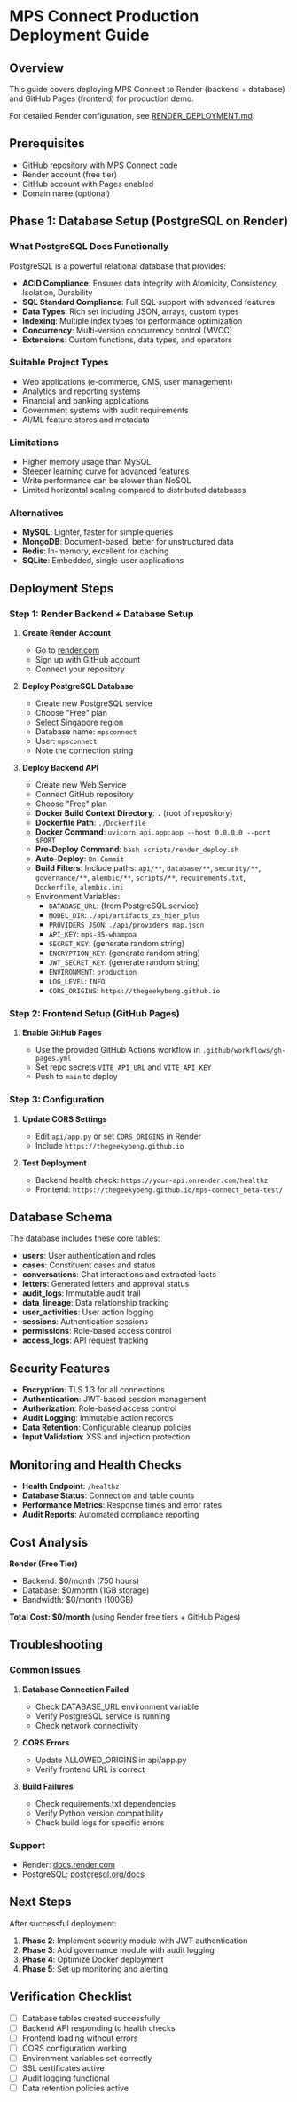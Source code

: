 # MPS Connect Production Deployment Guide

## Overview

This guide covers deploying MPS Connect to Render (backend + database) and GitHub Pages (frontend) for production demo.

For detailed Render configuration, see [RENDER_DEPLOYMENT.md](./RENDER_DEPLOYMENT.md).

## Prerequisites

- GitHub repository with MPS Connect code
- Render account (free tier)
- GitHub account with Pages enabled
- Domain name (optional)

## Phase 1: Database Setup (PostgreSQL on Render)

### What PostgreSQL Does Functionally

PostgreSQL is a powerful relational database that provides:

- **ACID Compliance**: Ensures data integrity with Atomicity, Consistency, Isolation, Durability
- **SQL Standard Compliance**: Full SQL support with advanced features
- **Data Types**: Rich set including JSON, arrays, custom types
- **Indexing**: Multiple index types for performance optimization
- **Concurrency**: Multi-version concurrency control (MVCC)
- **Extensions**: Custom functions, data types, and operators

### Suitable Project Types

- Web applications (e-commerce, CMS, user management)
- Analytics and reporting systems
- Financial and banking applications
- Government systems with audit requirements
- AI/ML feature stores and metadata

### Limitations

- Higher memory usage than MySQL
- Steeper learning curve for advanced features
- Write performance can be slower than NoSQL
- Limited horizontal scaling compared to distributed databases

### Alternatives

- **MySQL**: Lighter, faster for simple queries
- **MongoDB**: Document-based, better for unstructured data
- **Redis**: In-memory, excellent for caching
- **SQLite**: Embedded, single-user applications

## Deployment Steps

### Step 1: Render Backend + Database Setup

1. **Create Render Account**

   - Go to [render.com](https://render.com)
   - Sign up with GitHub account
   - Connect your repository

2. **Deploy PostgreSQL Database**

   - Create new PostgreSQL service
   - Choose "Free" plan
   - Select Singapore region
   - Database name: `mpsconnect`
   - User: `mpsconnect`
   - Note the connection string

3. **Deploy Backend API**
   - Create new Web Service
   - Connect GitHub repository
   - Choose "Free" plan
   - **Docker Build Context Directory**: `.` (root of repository)
   - **Dockerfile Path**: `./Dockerfile`
   - **Docker Command**: `uvicorn api.app:app --host 0.0.0.0 --port $PORT`
   - **Pre-Deploy Command**: `bash scripts/render_deploy.sh`
   - **Auto-Deploy**: `On Commit`
   - **Build Filters**: Include paths: `api/**`, `database/**`, `security/**`, `governance/**`, `alembic/**`, `scripts/**`, `requirements.txt`, `Dockerfile`, `alembic.ini`
   - Environment Variables:
     - `DATABASE_URL`: (from PostgreSQL service)
     - `MODEL_DIR`: `./api/artifacts_zs_hier_plus`
     - `PROVIDERS_JSON`: `./api/providers_map.json`
     - `API_KEY`: `mps-85-whampoa`
     - `SECRET_KEY`: (generate random string)
     - `ENCRYPTION_KEY`: (generate random string)
     - `JWT_SECRET_KEY`: (generate random string)
     - `ENVIRONMENT`: `production`
     - `LOG_LEVEL`: `INFO`
     - `CORS_ORIGINS`: `https://thegeekybeng.github.io`

### Step 2: Frontend Setup (GitHub Pages)

1. **Enable GitHub Pages**

   - Use the provided GitHub Actions workflow in `.github/workflows/gh-pages.yml`
   - Set repo secrets `VITE_API_URL` and `VITE_API_KEY`
   - Push to `main` to deploy

### Step 3: Configuration

1. **Update CORS Settings**

   - Edit `api/app.py` or set `CORS_ORIGINS` in Render
   - Include `https://thegeekybeng.github.io`

2. **Test Deployment**
   - Backend health check: `https://your-api.onrender.com/healthz`
   - Frontend: `https://thegeekybeng.github.io/mps-connect_beta-test/`

## Database Schema

The database includes these core tables:

- **users**: User authentication and roles
- **cases**: Constituent cases and status
- **conversations**: Chat interactions and extracted facts
- **letters**: Generated letters and approval status
- **audit_logs**: Immutable audit trail
- **data_lineage**: Data relationship tracking
- **user_activities**: User action logging
- **sessions**: Authentication sessions
- **permissions**: Role-based access control
- **access_logs**: API request tracking

## Security Features

- **Encryption**: TLS 1.3 for all connections
- **Authentication**: JWT-based session management
- **Authorization**: Role-based access control
- **Audit Logging**: Immutable action records
- **Data Retention**: Configurable cleanup policies
- **Input Validation**: XSS and injection protection

## Monitoring and Health Checks

- **Health Endpoint**: `/healthz`
- **Database Status**: Connection and table counts
- **Performance Metrics**: Response times and error rates
- **Audit Reports**: Automated compliance reporting

## Cost Analysis

**Render (Free Tier)**

- Backend: $0/month (750 hours)
- Database: $0/month (1GB storage)
- Bandwidth: $0/month (100GB)

**Total Cost: $0/month** (using Render free tiers + GitHub Pages)

## Troubleshooting

### Common Issues

1. **Database Connection Failed**

   - Check DATABASE_URL environment variable
   - Verify PostgreSQL service is running
   - Check network connectivity

2. **CORS Errors**

   - Update ALLOWED_ORIGINS in api/app.py
   - Verify frontend URL is correct

3. **Build Failures**
   - Check requirements.txt dependencies
   - Verify Python version compatibility
   - Check build logs for specific errors

### Support

- Render: [docs.render.com](https://docs.render.com)
- PostgreSQL: [postgresql.org/docs](https://postgresql.org/docs)

## Next Steps

After successful deployment:

1. **Phase 2**: Implement security module with JWT authentication
2. **Phase 3**: Add governance module with audit logging
3. **Phase 4**: Optimize Docker deployment
4. **Phase 5**: Set up monitoring and alerting

## Verification Checklist

- [ ] Database tables created successfully
- [ ] Backend API responding to health checks
- [ ] Frontend loading without errors
- [ ] CORS configuration working
- [ ] Environment variables set correctly
- [ ] SSL certificates active
- [ ] Audit logging functional
- [ ] Data retention policies active
